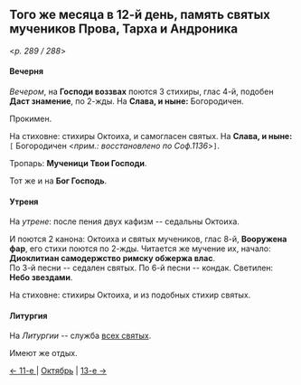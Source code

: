 
## Того же месяца в 12-й день, память святых мучеников Прова, Тарха и Андроника

<*p. 289 / 288*>

#### Вечерня

*Вечером*, на **Господи воззвах** поются 3 стихиры, глас 4-й, подобен **Даст знамение**, по 2-жды. 
На **Слава, и ныне:** Богородичен. 

Прокимен. 

На стиховне: стихиры Октоиха, и самогласен святых. На **Слава, и ныне:** `[` Богородичен <*прим.: восстановлено по Соф.1136*>`]`. 

Тропарь: **Мученици Твои Господи**. 

Тот же и на **Бог Господь**. 

#### Утреня

На *утрене*: после пения двух кафизм -- седальны Октоиха. 

И поются 2 канона: Октоиха и святых мучеников, глас 8-й, **Вооружена фар**, его стихи поются по 2-жды. 
Читается же мучение их, начало: **Диоклитиан самодержство римску обжержа влас**.  
По 3-й песни -- седален святых. 
По 6-й песни -- кондак. 
Светилен: **Небо звездами**. 

На стиховне: стихиры Октоиха, и из подобных стихир святых.

#### Литургия

На *Литургии* -- служба [всех святых](../13_moving_cycle/B_18_AST_sunday9.ru.md#Литургия). 

Имеют же отдых. 

[← 11-е ](10_11_AST.ru.md) | [Октябрь](README.md#12-й) | [13-е →](10_13_AST.ru.md)
